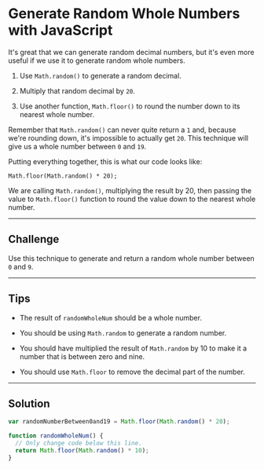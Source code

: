 # Generate Random Whole Numbers with JavaScript

It's great that we can generate random decimal numbers, but it's even more useful if we use it to generate random whole numbers.

1. Use `Math.random()` to generate a random decimal.

2. Multiply that random decimal by `20`.

3. Use another function, `Math.floor()` to round the number down to its nearest whole number.

Remember that `Math.random()` can never quite return a `1` and, because we're rounding down, it's impossible to actually get `20`. This technique will give us a whole number between `0` and `19`.

Putting everything together, this is what our code looks like:

`Math.floor(Math.random() * 20);`

We are calling `Math.random()`, multiplying the result by 20, then passing the value to `Math.floor()` function to round the value down to the nearest whole number.

---

## Challenge

Use this technique to generate and return a random whole number between `0` and `9`.

---

## Tips

- The result of `randomWholeNum` should be a whole number.

- You should be using `Math.random` to generate a random number.

- You should have multiplied the result of `Math.random` by 10 to make it a number that is between zero and nine.

- You should use `Math.floor` to remove the decimal part of the number.

---

## Solution

```js
var randomNumberBetween0and19 = Math.floor(Math.random() * 20);

function randomWholeNum() {
  // Only change code below this line.
  return Math.floor(Math.random() * 10);
}
```